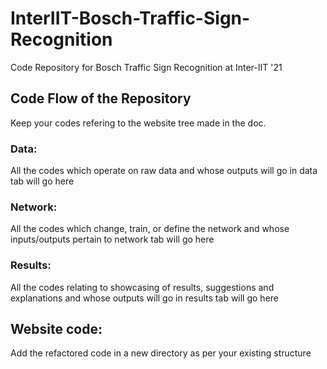 # InterIIT-Bosch-Traffic-Sign-Recognition
Code Repository for Bosch Traffic Sign Recognition at Inter-IIT '21


## Code Flow of the Repository
Keep your codes refering to the website tree made in the doc.

### Data:
All the codes which operate on raw data and whose outputs will go in data tab will go here

### Network:
All the codes which change, train, or define the network and whose inputs/outputs pertain to network tab will go here

### Results:
All the codes relating to showcasing of results, suggestions and explanations and whose outputs will go in results tab will go here


## Website code:

Add the refactored code in a new directory as per your existing structure
